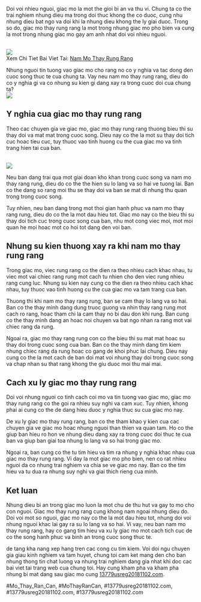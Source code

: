 <p>Doi voi nhieu nguoi, giac mo la mot the gioi bi an va thu vi. Chung ta co the trai nghiem nhung dieu ma trong doi thuc khong the co duoc, cung nhu nhung dieu bat ngo va doi khi la nhung dieu khong the ly giai duoc. Trong so do, giac mo thay rung rang la mot trong nhung giac mo pho bien va cung la mot trong nhung giac mo gay am anh nhat doi voi nhieu nguoi.</p><br><img src="https://13779usreg20181102.com/wp-content/uploads/2025/03/nam-mo-thay-ran-to-giai-ma-huyen-bi-ve-nhung-giac-mo-day-y-nghia-67ca5c85aba84.webp"></br>
Xem Chi Tiet Bai Viet Tai: <a href="https://13779usreg20181102.com/nam-mo-thay-rung-rang/">Nam Mo Thay Rung Rang</a><p>Nhung nguoi tin tuong vao giac mo cho rang no co y nghia va tac dong den cuoc song thuc te cua chung ta. Vay neu nam mo thay rung rang, dieu do co y nghia gi va co nhung su kien gi dang xay ra trong cuoc doi cua chung ta?<br><img src="https://13779usreg20181102.com/wp-content/uploads/2025/03/Logo-13779usreg20181102.com_-800x800.png"></br><h2>Y nghia cua giac mo thay rung rang</h2><p>Theo cac chuyen gia ve giac mo, giac mo thay rung rang thuong bieu thi su thay doi va mat mat trong cuoc song. Dieu nay co the la mot su thay doi tich cuc hoac tieu cuc, tuy thuoc vao tinh huong cu the cua giac mo va tinh trang hien tai cua ban.</p><br><img src="https://13779usreg20181102.com/wp-content/uploads/2025/03/nam-mo-thay-ran-la-diem-gi-kham-pha-y-nghia-sau-sac-cua-giac-mo-67ca5d511f298.png"></br><p>Neu ban dang trai qua mot giai doan kho khan trong cuoc song va nam mo thay rang rung, dieu do co the the hien su lo lang va so hai ve tuong lai. Ban co the dang so rang moi thu se thay doi va ban se mat di nhung thu quan trong trong cuoc song.<p>Tuy nhien, neu ban dang trong mot thoi gian hanh phuc va nam mo thay rang rung, dieu do co the la mot dau hieu tot. Giac mo nay co the bieu thi su thay doi tich cuc trong cuoc song cua ban, nhu mot cong viec moi, mot moi quan he moi hoac mot co hoi tot dang den voi ban.</p><h2>Nhung su kien thuong xay ra khi nam mo thay rung rang</h2><p>Trong giac mo, viec rung rang co the dien ra theo nhieu cach khac nhau, tu viec mot vai chiec rang rung mot cach tu nhien cho den viec rung nhieu rang cung luc. Nhung su kien nay cung co the dien ra theo nhieu cach khac nhau, tuy thuoc vao tinh huong cu the cua giac mo va tam trang cua ban.<p>Thuong thi khi nam mo thay rang rung, ban se cam thay lo lang va so hai. Ban co the thay minh dang dung truoc guong va nhin thay rang rung mot cach ro rang, hoac tham chi la cam thay no bi dau don khi rung. Ban cung co the thay minh dang an hoac noi chuyen va bat ngo nhan ra rang mot vai chiec rang da rung.</p><p>Ngoai ra, giac mo thay rang rung con co the bieu thi su mat mat hoac su thay doi trong cuoc song cua ban. Ban co the thay minh dang tim kiem nhung chiec rang da rung hoac co gang de khoi phuc lai chung. Dieu nay cung co the la mot cach de ban doi mat voi nhung thay doi trong cuoc song va chap nhan su that rang khong the giu duoc moi thu mai mai.</p><h2>Cach xu ly giac mo thay rung rang</h2><p>Doi voi nhung nguoi co tinh cach coi mo va tin tuong vao giac mo, giac mo thay rung rang co the goi ra nhieu suy nghi va cam xuc. Tuy nhien, khong phai ai cung co the de dang hieu duoc y nghia thuc su cua giac mo nay.</p><p>De xu ly giac mo thay rung rang, ban co the tham khao y kien cua cac chuyen gia ve giac mo hoac nhung nguoi than thien va quan tam. Ho co the giup ban hieu ro hon ve nhung dieu dang xay ra trong cuoc doi thuc te cua ban va giup ban giai toa nhung lo lang va so hai trong giac mo.</p><p>Ngoai ra, ban cung co the tu tim hieu va tim ra nhung y nghia khac nhau cua giac mo thay rung rang. Vi day la mot giac mo pho bien, nen co rat nhieu nguoi da co nhung trai nghiem va chia se ve giac mo nay. Ban co the tim hieu va tu dua ra nhung suy nghi va giai thich rieng cua minh.</p><h2>Ket luan</h2><p>Nhung dieu bi an trong giac mo luon la mot chu de thu hut va gay to mo cho con nguoi. Giac mo thay rung rang cung khong nam ngoai nhung dieu do. Doi voi mot so nguoi, giac mo nay co the la mot dau hieu tot, nhung doi voi nhung nguoi khac lai gay ra su lo lang va so hai. Vi vay, neu ban nam mo thay rung rang, hay co gang tim hieu va xu ly giac mo mot cach tich cuc de co the song hanh phuc va binh an trong cuoc song thuc te.</p><p>de tang kha nang xep hang tren cac cong cu tim kiem. Voi doi ngu chuyen gia giau kinh nghiem va tam huyet, chung toi cam ket mang den cho ban nhung thong tin chat luong va nhung trai nghiem dang gia nhat khi doc cac bai viet tai trang web cua chung toi. Hay cung kham pha va kham pha nhung bi mat dang sau giac mo cung <a href="https://13779usreg20181102.com/">13779usreg20181102.com</a>.</p>
#Mo_Thay_Ran_Can, #MoThayRanCan, #13779usreg20181102.com, #13779usreg20181102.com, #13779usreg20181102.com
